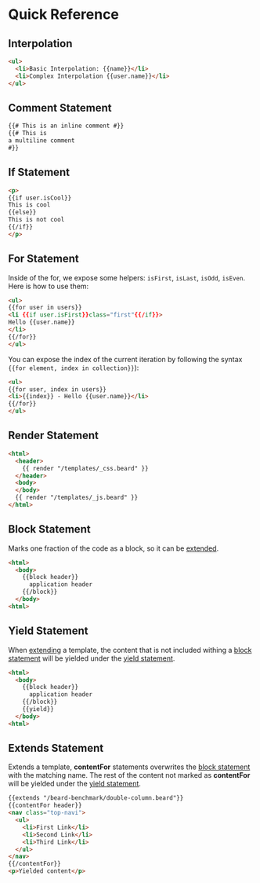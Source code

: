# Quick Reference

## Interpolation
```html
<ul>
  <li>Basic Interpolation: {{name}}</li>
  <li>Complex Interpolation {{user.name}}</li>
</ul>
```

## Comment Statement
```html
{{# This is an inline comment #}}
{{# This is
a multiline comment
#}}
```

## If Statement
```html
<p>
{{if user.isCool}}
This is cool
{{else}}
This is not cool
{{/if}}
</p>
```

## For Statement
Inside of the for, we expose some helpers: `isFirst`, `isLast`, `isOdd`, `isEven`. Here is how to use them:
```html
<ul>
{{for user in users}}
<li {{if user.isFirst}}class="first"{{/if}}>
Hello {{user.name}}
</li>
{{/for}}
</ul>
```

You can expose the index of the current iteration by following the syntax `{{for element, index in collection}}`):
```html
<ul>
{{for user, index in users}}
<li>{{index}} - Hello {{user.name}}</li>
{{/for}}
</ul>
```

## Render Statement
```html
<html>
  <header>
    {{ render "/templates/_css.beard" }}
  </header>
  <body>
  </body>
  {{ render "/templates/_js.beard" }}
</html>
```

## Block Statement
Marks one fraction of the code as a block, so it can be [extended](#extends-statement).
```html
<html>
  <body>
    {{block header}}
      application header
    {{/block}}
  </body>
<html>
```

## Yield Statement
When [extending](#extends) a template, the content that is not included withing a [block statement](#block-statement) will be yielded under the [yield statement](#yield-statement).
```html
<html>
  <body>
    {{block header}}
      application header
    {{/block}}
    {{yield}}
  </body>
<html>
```

## Extends Statement
Extends a template, **contentFor** statements overwrites the [block statement](#block-statement) with the matching name. The rest of the content not marked as **contentFor** will be yielded under the [yield statement](#yield-statement).
```html
{{extends "/beard-benchmark/double-column.beard"}}
{{contentFor header}}
<nav class="top-navi">
  <ul>
    <li>First Link</li>
    <li>Second Link</li>
    <li>Third Link</li>
  </ul>
</nav>
{{/contentFor}}
<p>Yielded content</p>
```